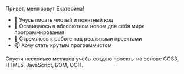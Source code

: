 Привет, меня зовут Екатерина!

- 👀 Учусь писать чистый и понятный код
- 🌱 Осваиваюсь в абсолютном новом для себя мире программирования
- 💞️ Стремлюсь к работе над реальными проектами
- 📫 Хочу стать крутым программистом

Спустя несколько месяцев учёбы создаю проекты на основе CCS3, HTML5, JavaScript, БЭМ, ООП.
